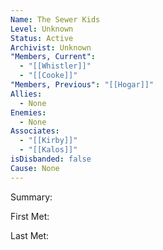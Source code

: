 ```yaml
---
Name: The Sewer Kids
Level: Unknown
Status: Active
Archivist: Unknown
"Members, Current":
  - "[[Whistler]]"
  - "[[Cooke]]"
"Members, Previous": "[[Hogar]]"
Allies:
  - None
Enemies:
  - None
Associates:
  - "[[Kirby]]"
  - "[[Kalos]]"
isDisbanded: false
Cause: None
---
```

Summary:

First Met: 

Last Met: 

